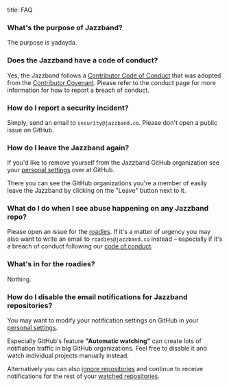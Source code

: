 title: FAQ

### What's the purpose of Jazzband?

The purpose is yadayda.

### Does the Jazzband have a code of conduct?

Yes, the Jazzband follows a [Contributor Code of Conduct](/docs/conduct)
that was adopted from the [Contributor Covenant](http://contributor-covenant.org).
Please refer to the conduct page for more information for how to report a
breach of conduct.

### How do I report a security incident?

Simply, send an email to `security@jazzband.co`. Please don't open a public
issue on GitHub.

### How do I leave the Jazzband again?

If you'd like to remove yourself from the Jazzband GitHub organization see
your [personal settings](https://github.com/settings/organizations) over at
GitHub.

There you can see the GitHub organizations you're a member of easily
leave the Jazzband by clicking on the "Leave" button next to it.

### What do I do when I see abuse happening on any Jazzband repo?

Please open an issue for the [roadies](/roadies). If it's a matter
of urgency you may also want to write an email to `roadies@jazzband.co`
instead – especially if it's a breach of conduct following our
[code of conduct](/docs/conduct).

### What's in for the roadies?

Nothing.

### How do I disable the email notifications for Jazzband repositories?

You may want to modify your notification settings on GitHub in your
[personal settings](https://github.com/settings/notifications).

Especially GitHub's feature **"Automatic watching"** can create lots of
notifiation traffic in big GitHub organizations. Feel free to disable it
and watch individual projects manually instead.

Alternatively you can also [ignore repositories](https://help.github.com/articles/unwatching-repositories/) and continue to receive notifications for the rest of your
[watched repositories](https://github.com/watching).